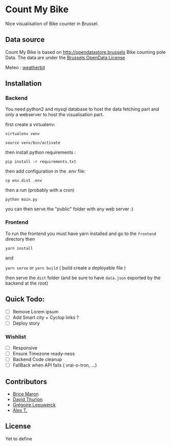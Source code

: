 # Count My Bike

Nice visualisation of Bike counter in Brussel.

## Data source

Count My Bike is based on http://opendatastore.brussels Bike counting pole Data.
The data are under the
[Brussels OpenData License](http://cirb.brussels/fr/nos-solutions/urbis-solutions/licence-urbis-open-data)

Meteo : [weatherbit](http://weatherbit.io)

## Installation

### Backend
You need python2 and mysql database to host the data fetching part and only a
webserver to host the visualisation part.

first create a virtualenv:

`virtualenv venv`

`source venv/bin/activate`

then install python requirements :

`pip install -r requirements.txt`

then add configuration in the .env file:

`cp env.dist .env`

then a run (probably with a cron)

`python main.py`

you can then serve the "public" folder with any web server :)

### Frontend

To run the frontend you must have yarn installed and go to the `frontend` directory
then

`yarn install`

and

`yarn serve` or `yarn build` ( build create a deployable file )

then serve the `dist` folder (and be sure to have `data.json` exported by the backend at the root)

## Quick Todo:

*   [ ] Remove Lorem ipsum
*   [ ] Add Smart city + Cyclop links ?
*   [ ] Deploy story

### Wishlist
*   [ ] Responsive
*   [ ] Ensure Timezone ready-ness
*   [ ] Backend Code cleanup
*   [ ] FallBack when API fails ( vrai-o-tron, ...)

## Contributors

*   [Brice Maron](https://github.com/eMerzh)
*   [David Thurion](https://github.com/davidthurion)
*   [Grégoire Leeuwerck](https://github.com/leeuwerck)
*   [Alex T.](https://github.com/schokolex)

## License

Yet to define
